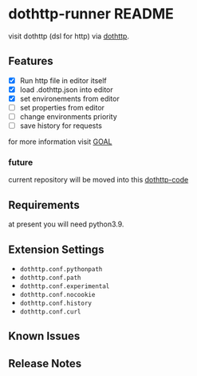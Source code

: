 # dothttp-runner README

visit dothttp (dsl for http) via [dothttp](https://github.com/cedric05/dothttp).
## Features

- [x] Run http file in editor itself
- [x] load .dothttp.json into editor
- [x] set environements from editor
- [ ] set properties from editor
- [ ] change environments priority
- [ ] save history for requests

for more information visit [GOAL](./GOAL.md)

### future
current repository will be moved into this [dothttp-code](https://github.com/cedric05/dothttp-code)
## Requirements

at present you will need python3.9. 

## Extension Settings

* `dothttp.conf.pythonpath` 
* `dothttp.conf.path` 
* `dothttp.conf.experimental` 
* `dothttp.conf.nocookie`
* `dothttp.conf.history`
* `dothttp.conf.curl`

## Known Issues


## Release Notes
